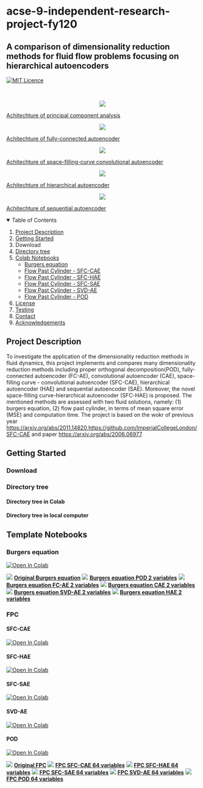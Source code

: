 # acse-9-independent-research-project-fy120

## A comparison of dimensionality reduction methods for fluid flow problems focusing on hierarchical autoencoders

[![MIT Licence](https://badges.frapsoft.com/os/mit/mit.svg?v=103)](https://opensource.org/licenses/mit-license.php)


<br />
<p align="center">
  <a href="https://github.com/acse-fy120/acse-9-independent-research-project-fy120/blob/main/pics/POD architecture.jpg">
    <img src="pics/POD architecture.jpg">
    <figcaption> Achitechture of principal component analysis</figcaption>
  </a>
</p>

<p align="center">
  <a href="https://github.com/acse-fy120/acse-9-independent-research-project-fy120/blob/main/pics/FCAE architecture.jpg">
    <img src="pics/FCAE architecture.jpg">
    <figcaption> Achitechture of fully-connected autoencoder </figcaption>
  </a>
</p>

<p align="center">
  <a href="https://github.com/acse-fy120/acse-9-independent-research-project-fy120/blob/main/pics/SFCCAE architecture.jpg">
    <img src="pics/SFCCAE architecture.jpg">
    <figcaption> Achitechture of space-filling-curve convolutional autoencoder </figcaption>
  </a>
</p>

<p align="center">
  <a href="https://github.com/acse-fy120/acse-9-independent-research-project-fy120/blob/main/pics/HAE.jpg">
    <img src="pics/HAE.jpg">
    <figcaption> Achitechture of hierarchical autoencoder </figcaption>
  </a>
</p>

<p align="center">
  <a href="https://github.com/acse-fy120/acse-9-independent-research-project-fy120/blob/main/pics/SAE.jpg">
    <img src="pics/SAE.jpg">
    <figcaption> Achitechture of sequential autoencoder </figcaption>
  </a>
</p>

<details open="open">
  <summary>Table of Contents</summary>
  <ol>
    <li>
      <a href="#project-description">Project Description</a>
    </li>
    <li>
      <a href="#getting-started">Getting Started</a>
      </ul>
          <li><a href="#Download"></a>Download</li>
          <li><a href="#Directory-tree"> Directory tree </a></li>
      </ul>
    </li> 
    <li><a href="#Template-Notebooks">Colab Notebooks</a>
      <ul>
        <li><a href="#Burgers-equation">Burgers equation</a></li>
        <li><a href="#FPC-SFC-CAE">Flow Past Cylinder - SFC-CAE</a></li>
        <li><a href="#FPC-SFC-HAE">Flow Past Cylinder - SFC-HAE </a></li>
        <li><a href="#FPC-SFC-CAE"> Flow Past Cylinder - SFC-SAE</a></li>
        <li><a href="#FPC-SVD-AE"> Flow Past Cylinder - SVD-AE</a></li>
        <li><a href="#FPC-SFC-POD"> Flow Past Cylinder - POD</a></li>
      </ul>   
    </li>
    <li><a href="#License">License</a></li>
    <li><a href="#Testing">Testing</a></li>
    <li><a href="#Contact">Contact</a></li>
    <li><a href="#Acknowledgements">Acknowledgements</a></li>
  </ol>
</details>


<!-- copy_over_N_files.py在压缩包中需要删除 -->
## Project Description
To investigate the application of the dimensionality reduction methods in fluid dynamics, this project implements and compares many dimensionality reduction methods including proper orthogonal decomposition(POD), fully-connected autoencoder (FC-AE), convolutional autoencoder (CAE), space-filling curve - convolutional autoencoder (SFC-CAE), hierarchical autoencoder (HAE) and sequential autoencoder (SAE). Moreover, the novel space-filling curve-hierarchical autoencoder (SFC-HAE) is proposed. The mentioned methods are assessed with two fluid solutions, namely: (1) burgers equation, (2) flow past cylinder, in terms of mean square error (MSE) and computation time. 
The project is based on the wokr of previous year https://arxiv.org/abs/2011.14820,https://github.com/ImperialCollegeLondon/SFC-CAE and paper https://arxiv.org/abs/2006.06977.

## Getting Started
### Download

### Directory tree

#### Directory tree in Colab


#### Directory tree in local computer

## Template Notebooks
### Burgers equation
[![Open In Colab](https://colab.research.google.com/assets/colab-badge.svg)](http://colab.research.google.com/github/acse-fy120/acse-9-independent-research-project-fy120/blob/main/burgers_equation_methods/Burgers_equation.ipynb)
<p align="center">
  <p float="left">
     <img src="pics/original_BE.gif">
     <a href="pics/original_BE.gif"><strong>Original Burgers equation</strong></a>
     <img src="pics/POD_BE_2variable.gif">
     <a href="pics/POD_BE_2variable.gif"><strong>Burgers equation POD 2 variables</strong></a>
     <img src="pics/FCAE_BE_2variable.gif">
     <a href="pics/FCAE_BE_2variable.gif"><strong>Burgers equation FC-AE 2 variables</strong></a>
     <img src="pics/CAE_BE_2variable.gif">
     <a href="pics/CAE_BE_2variable.gif"><strong>Burgers equation CAE 2 variables</strong></a>
     <img src="pics/SVDAE_BE_2variable.gif">
     <a href="pics/SVDAE_BE_2variable.gif"><strong>Burgers equation SVD-AE 2 variables</strong></a>
     <img src="pics/HAE_BE_2variable.gif">
     <a href="pics/HAE_BE_2variable.gif"><strong>Burgers equation HAE 2 variables</strong></a>
  </p>
</p>


### FPC
#### SFC-CAE
[![Open In Colab](https://colab.research.google.com/assets/colab-badge.svg)](http://colab.research.google.com/github/acse-fy120/acse-9-independent-research-project-fy120/blob/main/fpc_methods/SFC_CAE/FPC_SFC_CAE_Sumary.ipynb)
#### SFC-HAE
[![Open In Colab](https://colab.research.google.com/assets/colab-badge.svg)](http://colab.research.google.com/github/acse-fy120/acse-9-independent-research-project-fy120/blob/main/fpc_methods/SFC_HAE/FPC_SFC_HAE_Sumary.ipynb)
#### SFC-SAE
[![Open In Colab](https://colab.research.google.com/assets/colab-badge.svg)](http://colab.research.google.com/github/acse-fy120/acse-9-independent-research-project-fy120/blob/main/fpc_methods/SFC_SAE/FPC_SFC_SAE_Sumary.ipynb)
#### SVD-AE
[![Open In Colab](https://colab.research.google.com/assets/colab-badge.svg)](http://colab.research.google.com/github/acse-fy120/acse-9-independent-research-project-fy120/blob/main/fpc_methods/FPC_SVD_AE_random.ipynb)
#### POD
[![Open In Colab](https://colab.research.google.com/assets/colab-badge.svg)](http://colab.research.google.com/github/acse-fy120/acse-9-independent-research-project-fy120/blob/main/fpc_methods/FPC_POD.ipynb)

<p align="center">
  <p float="left">
     <img src="pics/Fpc-Orginal.gif">
     <a href="pics/Fpc-Orginal.gif"><strong>Original FPC</strong></a>
     <img src="pics/FPC_SFC_CAE_64.gif">
     <a href="pics/FPC_SFC_CAE_64.gif"><strong>FPC SFC-CAE 64 variables</strong></a>
     <img src="pics/Fpc-Hae_64.gif">
     <a href="pics/Fpc-Hae_64.gif"><strong>FPC SFC-HAE 64 variables</strong></a>
     <img src="pics/Fpc-Sae_64.gif">
     <a href="pics/Fpc-Sae_64.gif"><strong>FPC SFC-SAE 64 variables</strong></a>
     <img src="pics/FPC-SVDAE_64.gif">
     <a href="pics/FPC-SVDAE_64.gif"><strong>FPC SVD-AE 64 variables</strong><a>
     <img src="pics/Fpc-Pod_64.gif">
     <a href="pics/Fpc-Pod_64.gif"><strong>FPC POD 64 variables</strong><a>
  </p>
</p>